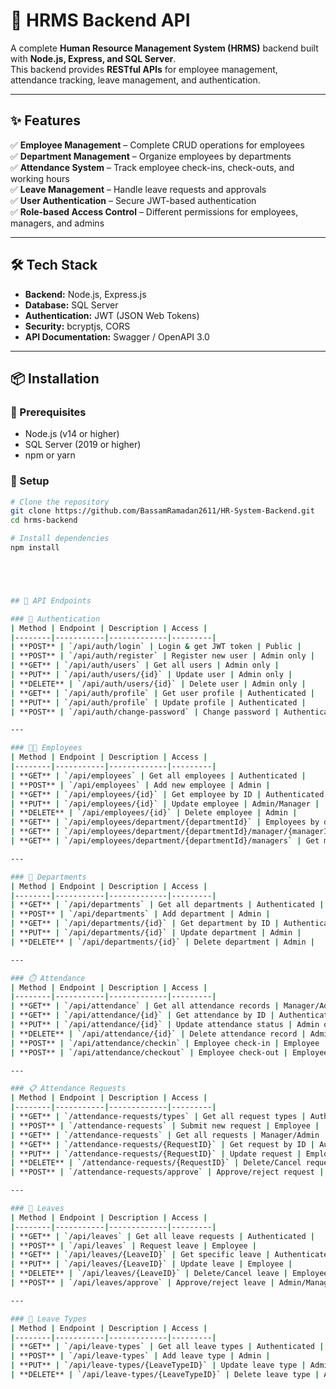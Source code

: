 # 🏢 HRMS Backend API

A complete **Human Resource Management System (HRMS)** backend built with **Node.js, Express, and SQL Server**.  
This backend provides **RESTful APIs** for employee management, attendance tracking, leave management, and authentication.

---

## ✨ Features

✅ **Employee Management** – Complete CRUD operations for employees  
✅ **Department Management** – Organize employees by departments  
✅ **Attendance System** – Track employee check-ins, check-outs, and working hours  
✅ **Leave Management** – Handle leave requests and approvals  
✅ **User Authentication** – Secure JWT-based authentication  
✅ **Role-based Access Control** – Different permissions for employees, managers, and admins  

---

## 🛠️ Tech Stack

- **Backend:** Node.js, Express.js  
- **Database:** SQL Server  
- **Authentication:** JWT (JSON Web Tokens)  
- **Security:** bcryptjs, CORS  
- **API Documentation:** Swagger / OpenAPI 3.0  

---

## 📦 Installation

### 🔹 Prerequisites
- Node.js (v14 or higher)  
- SQL Server (2019 or higher)  
- npm or yarn  

### 🔹 Setup
```bash
# Clone the repository
git clone https://github.com/BassamRamadan2611/HR-System-Backend.git
cd hrms-backend

# Install dependencies
npm install





## 🚀 API Endpoints

### 🔑 Authentication
| Method | Endpoint | Description | Access |
|--------|-----------|-------------|---------|
| **POST** | `/api/auth/login` | Login & get JWT token | Public |
| **POST** | `/api/auth/register` | Register new user | Admin only |
| **GET** | `/api/auth/users` | Get all users | Admin only |
| **PUT** | `/api/auth/users/{id}` | Update user | Admin only |
| **DELETE** | `/api/auth/users/{id}` | Delete user | Admin only |
| **GET** | `/api/auth/profile` | Get user profile | Authenticated |
| **PUT** | `/api/auth/profile` | Update profile | Authenticated |
| **POST** | `/api/auth/change-password` | Change password | Authenticated |

---

### 👨‍💼 Employees
| Method | Endpoint | Description | Access |
|--------|-----------|-------------|---------|
| **GET** | `/api/employees` | Get all employees | Authenticated |
| **POST** | `/api/employees` | Add new employee | Admin |
| **GET** | `/api/employees/{id}` | Get employee by ID | Authenticated |
| **PUT** | `/api/employees/{id}` | Update employee | Admin/Manager |
| **DELETE** | `/api/employees/{id}` | Delete employee | Admin |
| **GET** | `/api/employees/department/{departmentId}` | Employees by department | Authenticated |
| **GET** | `/api/employees/department/{departmentId}/manager/{managerId}` | Employees by dept & manager | Manager |
| **GET** | `/api/employees/department/{departmentId}/managers` | Get managers in department | Authenticated |

---

### 🏢 Departments
| Method | Endpoint | Description | Access |
|--------|-----------|-------------|---------|
| **GET** | `/api/departments` | Get all departments | Authenticated |
| **POST** | `/api/departments` | Add department | Admin |
| **GET** | `/api/departments/{id}` | Get department by ID | Authenticated |
| **PUT** | `/api/departments/{id}` | Update department | Admin |
| **DELETE** | `/api/departments/{id}` | Delete department | Admin |

---

### ⏱️ Attendance
| Method | Endpoint | Description | Access |
|--------|-----------|-------------|---------|
| **GET** | `/api/attendance` | Get all attendance records | Manager/Admin |
| **GET** | `/api/attendance/{id}` | Get attendance by ID | Authenticated |
| **PUT** | `/api/attendance/{id}` | Update attendance status | Admin only |
| **DELETE** | `/api/attendance/{id}` | Delete attendance record | Admin only |
| **POST** | `/api/attendance/checkin` | Employee check-in | Employee |
| **POST** | `/api/attendance/checkout` | Employee check-out | Employee |

---

### 📋 Attendance Requests
| Method | Endpoint | Description | Access |
|--------|-----------|-------------|---------|
| **GET** | `/attendance-requests/types` | Get all request types | Authenticated |
| **POST** | `/attendance-requests` | Submit new request | Employee |
| **GET** | `/attendance-requests` | Get all requests | Manager/Admin |
| **GET** | `/attendance-requests/{RequestID}` | Get request by ID | Authenticated |
| **PUT** | `/attendance-requests/{RequestID}` | Update request | Employee |
| **DELETE** | `/attendance-requests/{RequestID}` | Delete/Cancel request | Employee |
| **POST** | `/attendance-requests/approve` | Approve/reject request | Manager/Admin |

---

### 🌴 Leaves
| Method | Endpoint | Description | Access |
|--------|-----------|-------------|---------|
| **GET** | `/api/leaves` | Get all leave requests | Authenticated |
| **POST** | `/api/leaves` | Request leave | Employee |
| **GET** | `/api/leaves/{LeaveID}` | Get specific leave | Authenticated |
| **PUT** | `/api/leaves/{LeaveID}` | Update leave | Employee |
| **DELETE** | `/api/leaves/{LeaveID}` | Delete/Cancel leave | Employee |
| **POST** | `/api/leaves/approve` | Approve/reject leave | Admin/Manager |

---

### 📌 Leave Types
| Method | Endpoint | Description | Access |
|--------|-----------|-------------|---------|
| **GET** | `/api/leave-types` | Get all leave types | Authenticated |
| **POST** | `/api/leave-types` | Add leave type | Admin |
| **PUT** | `/api/leave-types/{LeaveTypeID}` | Update leave type | Admin |
| **DELETE** | `/api/leave-types/{LeaveTypeID}` | Delete leave type | Admin |

